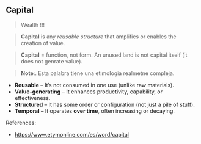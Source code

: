 ## Capital

> Wealth !!!
> 

> **Capital** is any *reusable structure* that amplifies or enables the creation of value.
> 

> **Capital** = function, not form. An unused land is not capital itself (it does not genrate value).
> 

> **Note**:. Esta palabra tiene una etimologia realmetne compleja.
> 

- **Reusable** – It’s not consumed in one use (unlike raw materials).
- **Value-generating** – It enhances productivity, capability, or effectiveness.
- **Structured** – It has some order or configuration (not just a pile of stuff).
- **Temporal** – It operates **over time**, often increasing or decaying.

References:

- https://www.etymonline.com/es/word/capital